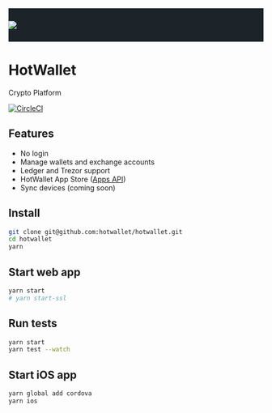 <div width="100%" style="padding:25px 0; background-color:#1c242a;">
  <img style="display: block; margin:auto;" src="https://hotwallet.com/hotwallet-144x144.png" />
</div>

# HotWallet
Crypto Platform

[![CircleCI](https://circleci.com/gh/hotwallet/hotwallet.svg?style=svg&circle-token=19f992cd74dd31acc5b238e8099be75c6ada94f6)](https://circleci.com/gh/hotwallet/hotwallet)

## Features

- No login
- Manage wallets and exchange accounts
- Ledger and Trezor support
- HotWallet App Store ([Apps API](https://github.com/hotwallet/hotwallet/wiki/HotWallet-Apps-API))
- Sync devices (coming soon)

## Install

```bash
git clone git@github.com:hotwallet/hotwallet.git
cd hotwallet
yarn
```

## Start web app

```bash
yarn start
# yarn start-ssl
```

## Run tests

```bash
yarn start
yarn test --watch
```

## Start iOS app

```bash
yarn global add cordova
yarn ios
```
